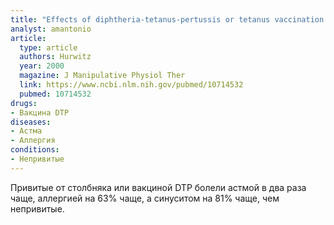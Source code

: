 ```yaml
---
title: "Effects of diphtheria-tetanus-pertussis or tetanus vaccination on allergies and allergy-related respiratory symptoms among children and adolescents in the United States"
analyst: amantonio
article:
  type: article
  authors: Hurwitz
  year: 2000
  magazine: J Manipulative Physiol Ther
  link: https://www.ncbi.nlm.nih.gov/pubmed/10714532
  pubmed: 10714532
drugs:
- Вакцина DTP
diseases:
- Астма
- Аллергия
conditions:
- Непривитые
---
```


Привитые от столбняка или вакциной DTP болели астмой в два раза чаще, аллергией на 63% чаще, а синуситом на 81% чаще, чем непривитые.
